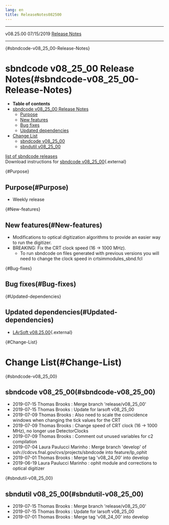 ```yaml
---
lang: en
title: ReleaseNotes082500
---
```


  ----------- ------------ -- -- ------------------------------------------------------
  v08.25.00   07/15/2019         [Release Notes](ReleaseNotes082500.html)
  ----------- ------------ -- -- ------------------------------------------------------

{#sbndcode-v08_25_00-Release-Notes}

sbndcode v08\_25\_00 Release Notes(#sbndcode-v08_25_00-Release-Notes)
======================================================================================

-   **Table of contents**
-   [sbndcode v08\_25\_00 Release
    Notes](#sbndcode-v08_25_00-Release-Notes)
    -   [Purpose](#Purpose)
    -   [New features](#New-features)
    -   [Bug fixes](#Bug-fixes)
    -   [Updated dependencies](#Updated-dependencies)
-   [Change List](#Change-List)
    -   [sbndcode v08\_25\_00](#sbndcode-v08_25_00)
    -   [sbndutil v08\_25\_00](#sbndutil-v08_25_00)

[list of sbndcode
releases](List_of_SBND_code_releases.html)\
Download instructions for [sbndcode
v08\_25\_00](http://scisoft.fnal.gov/scisoft/bundles/sbnd/v08_25_00/sbndcode-v08_25_00.html){.external}

{#Purpose}

Purpose(#Purpose)
----------------------------------

-   Weekly release

{#New-features}

New features(#New-features)
--------------------------------------------

-   Modifications to optical digitization algorithms to provide an
    easier way to run the digitizer.
-   BREAKING: Fix the CRT clock speed (16 -\> 1000 MHz).
    -   To run sbndcode on files generated with previous versions you
        will need to change the clock speed in crtsimmodules\_sbnd.fcl

{#Bug-fixes}

Bug fixes(#Bug-fixes)
--------------------------------------

{#Updated-dependencies}

Updated dependencies(#Updated-dependencies)
------------------------------------------------------------

-   [LArSoft
    v08.25.00](https://cdcvs.fnal.gov/redmine/projects/larsoft/wiki/ReleaseNotes082500){.external}

{#Change-List}

Change List(#Change-List)
==========================================

{#sbndcode-v08_25_00}

sbndcode v08\_25\_00(#sbndcode-v08_25_00)
----------------------------------------------------------

-   2019-07-15 Thomas Brooks : Merge branch \'release/v08\_25\_00\'
-   2019-07-15 Thomas Brooks : Update for larsoft v08\_25\_00
-   2019-07-09 Thomas Brooks : Also need to scale the coincidence
    windows when changing the tick values for the CRT
-   2019-07-09 Thomas Brooks : Change speed of CRT clock (16 -\> 1000
    MHz), no longer use DetectorClocks
-   2019-07-09 Thomas Brooks : Comment out unused variables for c2
    compilation
-   2019-07-04 Laura Paulucci Marinho : Merge branch \'develop\' of
    ssh://cdcvs.fnal.gov/cvs/projects/sbndcode into feature/lp\_ophit
-   2019-07-01 Thomas Brooks : Merge tag \'v08\_24\_00\' into develop
-   2019-06-19 Laura Paulucci Marinho : ophit module and corrections to
    optical digitizer

{#sbndutil-v08_25_00}

sbndutil v08\_25\_00(#sbndutil-v08_25_00)
----------------------------------------------------------

-   2019-07-15 Thomas Brooks : Merge branch \'release/v08\_25\_00\'
-   2019-07-15 Thomas Brooks : Update for larsoft v08\_25\_00
-   2019-07-01 Thomas Brooks : Merge tag \'v08\_24\_00\' into develop
